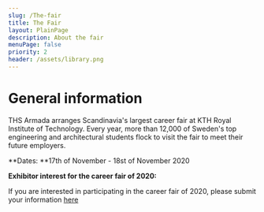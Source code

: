 ```yaml
---
slug: /The-fair
title: The Fair
layout: PlainPage
description: About the fair
menuPage: false
priority: 2
header: /assets/library.png
---
```


# General information

THS Armada arranges Scandinavia's largest career fair at KTH Royal Institute of Technology. Every year, more than 12,000 of Sweden's top engineering and architectural students flock to visit the fair to meet their future employers.

**Dates: **17th of November - 18st of November 2020

**Exhibitor interest for the career fair of 2020:**

If you are interested in participating in the career fair of 2020, please submit your information [here](http://register.armada.nu)
